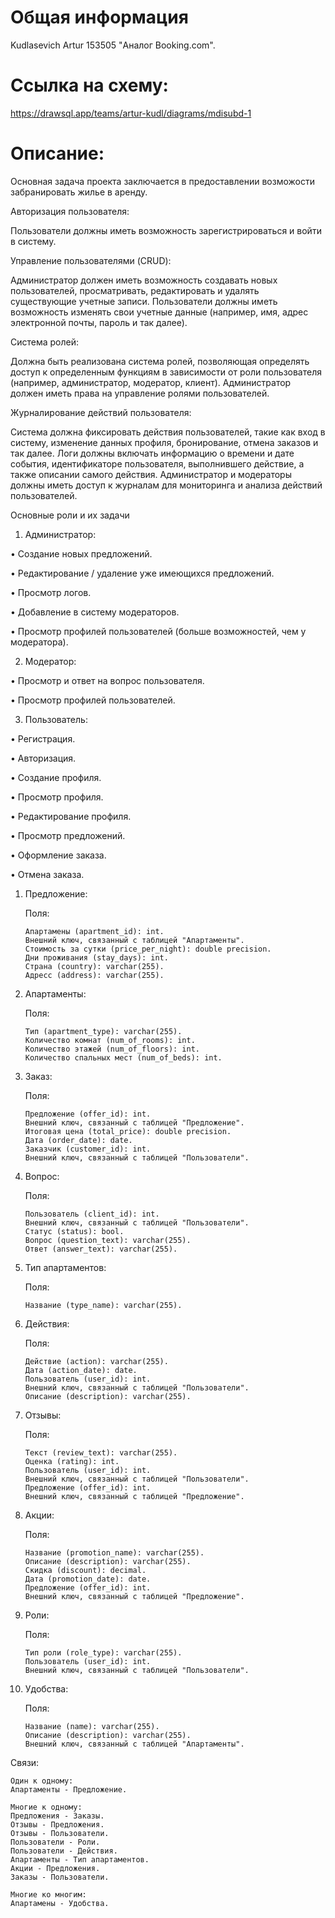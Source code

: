 # Общая информация
Kudlasevich Artur 153505 "Аналог Booking.com".

# Ссылка на схему:
https://drawsql.app/teams/artur-kudl/diagrams/mdisubd-1

# Описание:
Основная задача проекта заключается в предоставлении возможости забранировать жилье в аренду.

Авторизация пользователя:

Пользователи должны иметь возможность зарегистрироваться и войти в систему.

Управление пользователями (CRUD):

Администратор должен иметь возможность создавать новых пользователей, просматривать, редактировать и удалять существующие учетные записи. Пользователи должны иметь возможность изменять свои учетные данные (например, имя, адрес электронной почты, пароль и так далее).

Система ролей:

Должна быть реализована система ролей, позволяющая определять доступ к определенным функциям в зависимости от роли пользователя (например, администратор, модератор, клиент). Администратор должен иметь права на управление ролями пользователей.

Журналирование действий пользователя:

Система должна фиксировать действия пользователей, такие как вход в систему, изменение данных профиля, бронирование, отмена заказов и так далее. Логи должны включать информацию о времени и дате события, идентификаторе пользователя, выполнившего действие, а также описании самого действия. Администратор и модераторы должны иметь доступ к журналам для мониторинга и анализа действий пользователей.

Основные роли и их задачи

1. Администратор:

•	Создание новых предложений.
 
•	Редактирование / удаление уже имеющихся предложений. 
 
•	Просмотр логов.
 
•	Добавление в систему модераторов.
 
•	Просмотр профилей пользователей (больше возможностей, чем у модератора).

2. Модератор:

•	Просмотр и ответ на вопрос пользователя.
 
•	Просмотр профилей пользователей.

3. Пользователь:

•	Регистрация.

•	Авторизация.
 
•	Создание профиля.
  
•	Просмотр профиля.
 
•	Редактирование профиля.
 
•	Просмотр предложений.
 
•	Оформление заказа.
 
•	Отмена заказа.

1. Предложение:

   Поля:

   ```
   Апартамены (apartment_id): int.       
   Внешний ключ, связанный с таблицей "Апартаменты".      
   Стоимость за сутки (price_per_night): double precision.      
   Дни проживания (stay_days): int.       
   Страна (country): varchar(255).     
   Адресс (address): varchar(255).
   ```
   
2. Апартаменты:

   Поля:

   ```
   Тип (apartment_type): varchar(255).
   Количество комнат (num_of_rooms): int.
   Количество этажей (num_of_floors): int.
   Количество спальных мест (num_of_beds): int.
   ```
   
3. Заказ:

   Поля:

   ```
   Предложение (offer_id): int.
   Внешний ключ, связанный с таблицей "Предложение".
   Итоговая цена (total_price): double precision.
   Дата (order_date): date.
   Заказчик (customer_id): int.
   Внешний ключ, связанный с таблицей "Пользователи".
   ```
   
4. Вопрос:

   Поля:

   ```
   Пользователь (client_id): int.
   Внешний ключ, связанный с таблицей "Пользователи".
   Статус (status): bool.
   Вопрос (question_text): varchar(255).
   Ответ (answer_text): varchar(255).
   ```
   
5. Тип апартаментов:

   Поля:

   ```
   Название (type_name): varchar(255).
   ```
   
6. Действия: 

   Поля:

   ```
   Действие (action): varchar(255).
   Дата (action_date): date.
   Пользователь (user_id): int.
   Внешний ключ, связанный с таблицей "Пользователи".
   Описание (description): varchar(255).
   ```
   
7. Отзывы:

    Поля:

   ```
   Текст (review_text): varchar(255).
   Оценка (rating): int.
   Пользователь (user_id): int.
   Внешний ключ, связанный с таблицей "Пользователи".
   Предложение (offer_id): int.
   Внешний ключ, связанный с таблицей "Предложение".
   ```
   
8. Акции:

   Поля:

   ```
   Название (promotion_name): varchar(255).
   Описание (description): varchar(255).
   Скидка (discount): decimal.
   Дата (promotion_date): date.
   Предложение (offer_id): int.
   Внешний ключ, связанный с таблицей "Предложение".
   ```
   
9. Роли:

   Поля:

   ```
   Тип роли (role_type): varchar(255).
   Пользователь (user_id): int.
   Внешний ключ, связанный с таблицей "Пользователи".
   ```
   
10. Удобства:

    Поля:

    ```
    Название (name): varchar(255).
    Описание (description): varchar(255).
    Внешний ключ, связанный с таблицей "Апартаменты".
    ```

Связи:

```
Один к одному:
Апартаменты - Предложение.
```

```
Многие к одному:
Предложения - Заказы.
Отзывы - Предложения.
Отзывы - Пользователи.
Пользователи - Роли.
Пользователи - Действия.
Апартаменты - Тип апартаментов.
Акции - Предложения.
Заказы - Пользователи.
```

```
Многие ко многим:
Апартамены - Удобства.
```
